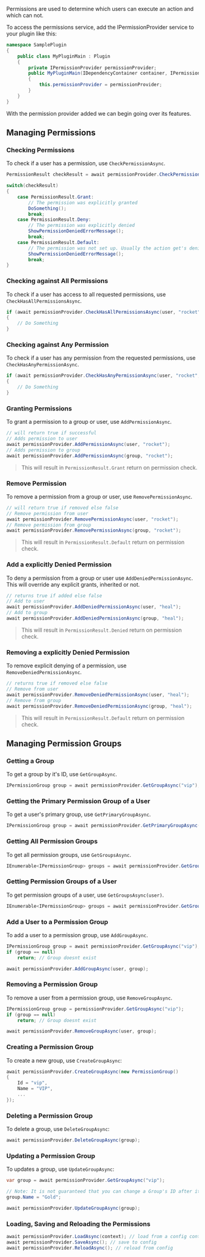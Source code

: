 Permissions are used to determine which users can execute an action and which can not.

To access the permissions service, add the IPermissionProvider service to your plugin like this:
```csharp
namespace SamplePlugin
{
    public class MyPluginMain : Plugin
    {
        private IPermissionProvider permissionProvider;
        public MyPluginMain(IDependencyContainer container, IPermissionProvider) : base ("MyPlugin", container)
        {
            this.permissionProvider = permissionProvider;
        }
    }
}
```
With the permission provider added we can begin going over its features.

## Managing Permissions
### Checking Permissions
To check if a user has a permission, use `CheckPermissionAsync`.

```csharp
PermissionResult checkResult = await permissionProvider.CheckPermissionAsync(user, "rocket");

switch(checkResult)
{
    case PermissionResult.Grant:
        // The permission was explicitly granted
        DoSomething();
        break;
    case PermissionResult.Deny:
        // The permission was explicitly denied
        ShowPermissionDeniedErrorMessage();
        break;
    case PermissionResult.Default:
        // The permission was not set up. Usually the action get's denied here as well.
        ShowPermissionDeniedErrorMessage();
        break;				
}
```

### Checking against All Permissions
To check if a user has access to all requested permissions, use `CheckHasAllPermissionsAsync`.
```csharp
if (await permissionProvider.CheckHasAllPermissionsAsync(user, "rocket", "p", "i") == PermissionResult.Grant)
{
    // Do Something
}	
```

### Checking against Any Permission
To check if a user has any permission from the requested permissions, use `CheckHasAnyPermissionAsync`.
```csharp
if (await permissionProvider.CheckHasAnyPermissionAsync(user, "rocket", "p", "i") == PermissionResult.Grant)
{
    // Do Something
}	
```

### Granting Permissions
To grant a permission to a group or user, use `AddPermissionAsync`.

```csharp
// will return true if successful
// Adds permission to user
await permissionProvider.AddPermissionAsync(user, "rocket");
// Adds permission to group
await permissionProvider.AddPermissionAsync(group, "rocket");
```

> This will result in `PermissionResult.Grant` return on permission check.

### Remove Permission
To remove a permission from a group or user, use `RemovePermissionAsync`.

```csharp
// will return true if removed else false
// Remove permission from user
await permissionProvider.RemovePermissionAsync(user, "rocket");
// Remove permission from group
await permissionProvider.RemovePermissionAsync(group, "rocket");
```

> This will result in `PermissionResult.Default` return on permission check.

### Add a explicitly Denied Permission
To deny a permission from a group or user use `AddDeniedPermissionAsync`. This will override any explicit grants, inherited or not.

```csharp
// returns true if added else false
// Add to user
await permissionProvider.AddDeniedPermissionAsync(user, "heal");
// Add to group
await permissionProvider.AddDeniedPermissionAsync(group, "heal");
```

> This will result in `PermissionResult.Denied` return on permission check.

### Removing a explicitly Denied Permission
To remove explicit denying of a permission, use `RemoveDeniedPermissionAsync`.

```csharp
// returns true if removed else false
// Remove from user
await permissionProvider.RemoveDeniedPermissionAsync(user, "heal");
// Remove from group
await permissionProvider.RemoveDeniedPermissionAsync(group, "heal");
```

> This will result in `PermissionResult.Default` return on permission check.

## Managing Permission Groups
### Getting a Group
To get a group by it's ID, use `GetGroupAsync`.

```csharp
IPermissionGroup group = await permissionProvider.GetGroupAsync("vip");
```

### Getting the Primary Permission Group of a User
To get a user's primary group, use `GetPrimaryGroupAsync`.

```csharp
IPermissionGroup group = await permissionProvider.GetPrimaryGroupAsync(user);
```

### Getting All Permission Groups
To get all permission groups, use `GetGroupsAsync`.

```csharp
IEnumerable<IPermissionGroup> groups = await permissionProvider.GetGroupsAsync();
```

### Getting Permission Groups of a User
To get permission groups of a user, use `GetGroupsAsync(user)`.
```csharp
IEnumerable<IPermissionGroup> groups = await permissionProvider.GetGroupsAsync(user);
```

### Add a User to a Permission Group
To add a user to a permission group, use `AddGroupAsync`.

```csharp
IPermissionGroup group = await permissionProvider.GetGroupAsync("vip");
if (group == null)
	return; // Group doesnt exist

await permissionProvider.AddGroupAsync(user, group);
```

### Removing a Permission Group
To remove a user from a permission group, use `RemoveGroupAsync`.

```csharp
IPermissionGroup group = permissionProvider.GetGroupAsync("vip");
if (group == null)
	return; // Group doesnt exist

await permissionProvider.RemoveGroupAsync(user, group);
```

### Creating a Permission Group
To create a new group, use `CreateGroupAsync`:

```csharp
await permissionProvider.CreateGroupAsync(new PermissionGroup() 
{
	Id = "vip",
	Name = "VIP",
	...
});
```

### Deleting a Permission Group
To delete a group, use `DeleteGroupAsync`:

```csharp
await permissionProvider.DeleteGroupAsync(group);
```

### Updating a Permission Group
To updates a group, use `UpdateGroupAsync`:

```csharp
var group = await permissionProvider.GetGroupAsync("vip");

// Note: It is not guaranteed that you can change a Group's ID after it has been set.
group.Name = "Gold";

await permissionProvider.UpdateGroupAsync(group);
```

### Loading, Saving and Reloading the Permissions

```csharp
await permissionProvider.LoadAsync(context); // load from a config context
await permissionProvider.SaveAsync(); // save to config
await permissionProvider.ReloadAsync(); // reload from config
```